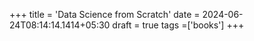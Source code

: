 +++
title = 'Data Science from Scratch'
date = 2024-06-24T08:14:14.1414+05:30
draft = true
tags =['books']
+++ 



